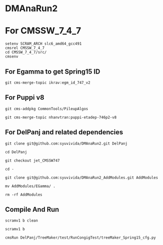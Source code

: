 
# DMAnaRun2

# For CMSSW_7_4_7
```
setenv SCRAM_ARCH slc6_amd64_gcc491
cmsrel CMSSW_7_4_7
cd CMSSW_7_4_7/src/
cmsenv
```

## For Egamma to get Spring15 ID
```
git cms-merge-topic ikrav:egm_id_747_v2
```

## For Puppi v8
```
git cms-addpkg CommonTools/PileupAlgos

git cms-merge-topic nhanvtran:puppi-etadep-746p2-v8
```


## For DelPanj and related dependencies

```
git clone git@github.com:syuvivida/DMAnaRun2.git DelPanj

cd DelPanj

git checkout jet_CMSSW747

cd -

git clone git@github.com:syuvivida/DMAnaRun2_AddModules.git AddModules

mv AddModules/EGamma/ .

rm -rf AddModules
```

## Compile And Run 
```
scramv1 b clean

scramv1 b

cmsRun DelPanj/TreeMaker/test/RunCongigTest/treeMaker_Spring15_cfg.py
 
```
